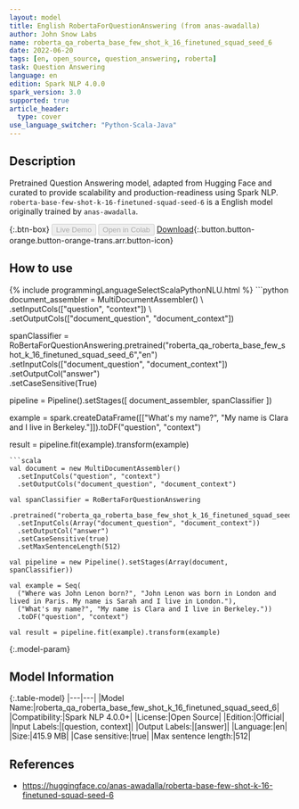 ```yaml
---
layout: model
title: English RobertaForQuestionAnswering (from anas-awadalla)
author: John Snow Labs
name: roberta_qa_roberta_base_few_shot_k_16_finetuned_squad_seed_6
date: 2022-06-20
tags: [en, open_source, question_answering, roberta]
task: Question Answering
language: en
edition: Spark NLP 4.0.0
spark_version: 3.0
supported: true
article_header:
  type: cover
use_language_switcher: "Python-Scala-Java"
---
```


## Description

Pretrained Question Answering model, adapted from Hugging Face and curated to provide scalability and production-readiness using Spark NLP. `roberta-base-few-shot-k-16-finetuned-squad-seed-6` is a English model originally trained by `anas-awadalla`.

{:.btn-box}
<button class="button button-orange" disabled>Live Demo</button>
<button class="button button-orange" disabled>Open in Colab</button>
[Download](https://s3.amazonaws.com/auxdata.johnsnowlabs.com/public/models/roberta_qa_roberta_base_few_shot_k_16_finetuned_squad_seed_6_en_4.0.0_3.0_1655731850822.zip){:.button.button-orange.button-orange-trans.arr.button-icon}

## How to use



<div class="tabs-box" markdown="1">
{% include programmingLanguageSelectScalaPythonNLU.html %}
```python
document_assembler = MultiDocumentAssembler() \ 
    .setInputCols(["question", "context"]) \
    .setOutputCols(["document_question", "document_context"])

spanClassifier = RoBertaForQuestionAnswering.pretrained("roberta_qa_roberta_base_few_shot_k_16_finetuned_squad_seed_6","en") \
    .setInputCols(["document_question", "document_context"]) \
    .setOutputCol("answer") \
    .setCaseSensitive(True)

pipeline = Pipeline().setStages([
    document_assembler,
    spanClassifier
])

example = spark.createDataFrame([["What's my name?", "My name is Clara and I live in Berkeley."]]).toDF("question", "context")

result = pipeline.fit(example).transform(example)
```
```scala
val document = new MultiDocumentAssembler()
  .setInputCols("question", "context")
  .setOutputCols("document_question", "document_context")

val spanClassifier = RoBertaForQuestionAnswering
  .pretrained("roberta_qa_roberta_base_few_shot_k_16_finetuned_squad_seed_6","en")
  .setInputCols(Array("document_question", "document_context"))
  .setOutputCol("answer")
  .setCaseSensitive(true)
  .setMaxSentenceLength(512)

val pipeline = new Pipeline().setStages(Array(document, spanClassifier))

val example = Seq(
  ("Where was John Lenon born?", "John Lenon was born in London and lived in Paris. My name is Sarah and I live in London."),
  ("What's my name?", "My name is Clara and I live in Berkeley."))
  .toDF("question", "context")

val result = pipeline.fit(example).transform(example)
```
</div>

{:.model-param}
## Model Information

{:.table-model}
|---|---|
|Model Name:|roberta_qa_roberta_base_few_shot_k_16_finetuned_squad_seed_6|
|Compatibility:|Spark NLP 4.0.0+|
|License:|Open Source|
|Edition:|Official|
|Input Labels:|[question, context]|
|Output Labels:|[answer]|
|Language:|en|
|Size:|415.9 MB|
|Case sensitive:|true|
|Max sentence length:|512|

## References

- https://huggingface.co/anas-awadalla/roberta-base-few-shot-k-16-finetuned-squad-seed-6